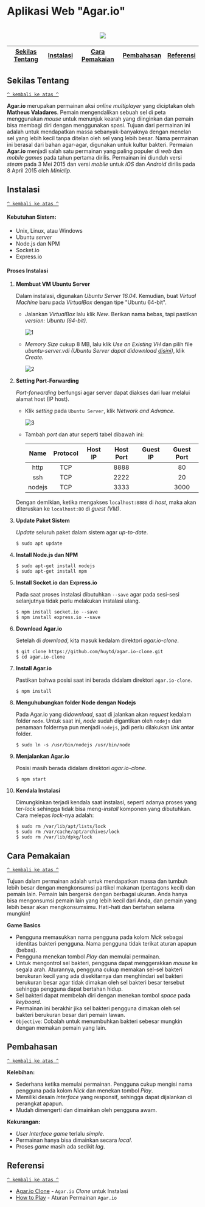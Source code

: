 # Aplikasi Web "Agar.io"
<h1 align="center"><img src="http://images6.fanpop.com/image/photos/38500000/Agar-io-agario-38588889-280-280.png"></h1>

[Sekilas Tentang](#sekilas-tentang) | [Instalasi](#instalasi) | [Cara Pemakaian](#cara-pemakaian) | [Pembahasan](#pembahasan) | [Referensi](#referensi)
:---:|:---:|:---:|:---:|:---:

## Sekilas Tentang
[`^ kembali ke atas ^`](#aplikasi-web-agario)

**Agar.io** merupakan permainan aksi *online multiplayer* yang diciptakan oleh **Matheus Valadares**. Pemain mengendalikan sebuah sel di peta menggunakan *mouse* untuk menunjuk kearah yang diinginkan dan pemain bisa membagi diri dengan menggunakan spasi. Tujuan dari permainan ini adalah untuk mendapatkan massa sebanyak-banyaknya dengan menelan sel yang lebih kecil tanpa ditelan oleh sel yang lebih besar. Nama permainan ini berasal dari bahan agar-agar, digunakan untuk kultur bakteri. Permaian **Agar.io** menjadi salah satu permainan yang paling populer di *web* dan *mobile games* pada tahun pertama dirilis. Permainan ini diunduh versi *steam* pada 3 Mei 2015 dan versi *mobile* untuk *iOS* dan *Android* dirilis pada 8 April 2015 oleh *Miniclip*.


## Instalasi
[`^ kembali ke atas ^`](#aplikasi-web-agario)

#### Kebutuhan Sistem:
- Unix, Linux, atau Windows
- Ubuntu *server*
- Node.js dan NPM
- Socket.io
- Express.io
  
#### Proses Instalasi

1. **Membuat VM Ubuntu Server**

    Dalam instalasi, digunakan *Ubuntu Server 16.04*. Kemudian, buat *Virtual Machine* baru pada *VirtualBox* dengan tipe "Ubuntu 64-bit".
    - Jalankan *VirtualBox* lalu klik *New*. Berikan nama bebas, tapi pastikan *version: Ubuntu (64-bit)*.
    
      ![1](https://github.com/mhdsuryono/komdat-agar.io/blob/master/1.png)
      
    - *Memory Size* cukup 8 MB, lalu klik *Use an Existing VH* dan pilih file *ubuntu-server.vdi* *(Ubuntu Server dapat didownload [disini](https://drive.google.com/a/apps.ipb.ac.id/uc?id=1-Dr_iEdk3N3YRFnTEtWdJQcV49Sp13IQ&export=download))*, klik *Create*.
    
      ![2](https://github.com/mhdsuryono/komdat-agar.io/blob/master/2.png)
      

2. **Setting Port-Forwarding**

    *Port-forwarding* berfungsi agar server dapat diakses dari luar melalui alamat host (IP host).
    - Klik *setting* pada ``Ubuntu Server``, klik *Network and Advance*.
    
      ![3](https://github.com/mhdsuryono/komdat-agar.io/blob/master/3.png)
      
    - Tambah *port* dan atur seperti tabel dibawah ini:
    
      | Name | Protocol | Host IP | Host Port | Guest IP | Guest Port |
      |:----:|:--------:|:-------:|:---------:|:--------:|:----------:|
      | http | TCP      |         | 8888      |          | 80         |
      | ssh  | TCP      |         | 2222      |          | 20         |
      | nodejs | TCP    |         | 3333      |          | 3000       |

    Dengan demikian, ketika mengakses ``localhost:8888`` di *host*, maka akan diteruskan ke ``localhost:80`` di *guest (VM)*.

3. **Update Paket Sistem**

    *Update* seluruh paket dalam sistem agar *up-to-date*.
    ```
    $ sudo apt update
    ```

4. **Install Node.js dan NPM**

    ```
    $ sudo apt-get install nodejs
    $ sudo apt-get install npm
    ```

5. **Install Socket.io dan Express.io**

    Pada saat proses instalasi dibutuhkan ``--save`` agar pada sesi-sesi selanjutnya tidak perlu melakukan instalasi ulang.
    ```
    $ npm install socket.io --save
    $ npm install express.io --save
    ```

6. **Download Agar.io**

    Setelah di *download*, kita masuk kedalam direktori *agar.io-clone*.
    ```
    $ git clone https://github.com/huytd/agar.io-clone.git
    $ cd agar.io-clone
    ```

7. **Install Agar.io**

    Pastikan bahwa posisi saat ini berada didalam direktori ``agar.io-clone``.
    ```
    $ npm install
    ```
    
8. **Menguhubungkan folder Node dengan Nodejs**

    Pada Agar.io yang di*download*, saat di jalankan akan *request* kedalam  folder ``node``. Untuk saat ini, *node* sudah digantikan oleh ``nodejs`` dan penamaan foldernya pun menjadi ``nodejs``, jadi perlu dilakukan *link* antar folder.
    ```
    $ sudo ln -s /usr/bin/nodejs /usr/bin/node
    ```

9. **Menjalankan Agar.io**

    Posisi masih berada didalam direktori *agar.io-clone*.
    ```
    $ npm start
    ```

10. **Kendala Instalasi**

    Dimungkinkan terjadi kendala saat instalasi, seperti adanya proses yang ter-*lock* sehingga tidak bisa meng-*install* komponen yang dibutuhkan. Cara melepas *lock*-nya adalah:
    ```
    $ sudo rm /var/lib/apt/lists/lock
    $ sudo rm /var/cache/apt/archives/lock
    $ sudo rm /var/lib/dpkg/lock
    ```


## Cara Pemakaian
[`^ kembali ke atas ^`](#aplikasi-web-agario)

Tujuan dalam permainan adalah untuk mendapatkan massa dan tumbuh lebih besar dengan mengkonsumsi partikel makanan (pentagons kecil) dan pemain lain. Pemain lain bergerak dengan berbagai ukuran. Anda hanya bisa mengonsumsi pemain lain yang lebih kecil dari Anda, dan pemain yang lebih besar akan mengkonsumsimu. Hati-hati dan bertahan selama mungkin!

**Game Basics**
- Pengguna memasukkan nama pengguna pada kolom *Nick* sebagai identitas bakteri pengguna. Nama pengguna tidak terikat aturan apapun (bebas).
- Pengguna menekan tombol *Play* dan memulai permainan.
- Untuk mengontrol sel bakteri, pengguna dapat menggerakkan *mouse* ke segala arah. Aturannya, pengguna cukup memakan sel-sel bakteri berukuran kecil yang ada disekitarnya dan menghindari sel bakteri berukuran besar agar tidak dimakan oleh sel bakteri besar tersebut sehingga pengguna dapat bertahan hidup.
- Sel bakteri dapat membelah diri dengan menekan tombol *space* pada *keyboard*.
- Permainan ini berakhir jika sel bakteri pengguna dimakan oleh sel bakteri berukuran besar dari pemain lawan.
- ``Objective``: Cobalah untuk menumbuhkan bakteri sebesar mungkin dengan memakan pemain yang lain.


## Pembahasan
[`^ kembali ke atas ^`](#aplikasi-web-agario)

**Kelebihan:**
- Sederhana ketika memulai permainan. Pengguna cukup mengisi nama pengguna pada kolom *Nick* dan menekan tombol *Play*.
- Memiliki desain *interface* yang responsif, sehingga dapat dijalankan di perangkat apapun.
- Mudah dimengerti dan dimainkan oleh pengguna awam.

**Kekurangan:**
- *User Interface game* terlalu *simple*.
- Permainan hanya bisa dimainkan secara *local*.
- Proses *game* masih ada sedikit *lag*.


## Referensi
[`^ kembali ke atas ^`](#aplikasi-web-agario)

- [Agar.io Clone](https://github.com/huytd/agar.io-clone) - ``Agar.io`` *Clone* untuk Instalasi
- [How to Play](https://github.com/huytd/agar.io-clone/wiki/How-to-Play) - Aturan Permainan ``Agar.io``


